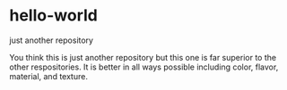 # hello-world
just another repository

You think this is just another repository but this one is far superior to the other respositories. It is better in all ways possible including color, flavor, material, and texture. 
